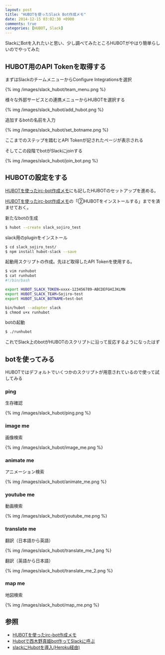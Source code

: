 ```yaml
---
layout: post
title: "HUBOTを使ったSlack Bot作成メモ"
date: 2014-12-15 03:02:30 +0900
comments: true
categories: [HUBOT, Slack]
---
```

SlackにBotを入れたいと思い、少し調べてみたところHUBOTがやはり簡単らしいのでやってみた

## HUBOT用のAPI Tokenを取得する
まずはSlackのチームメニューからConfigure Integrationsを選択

{% img /images/slack_hubot/team_menu.png %}

様々な外部サービスとの連携メニューからHUBOTを選択する

{% img /images/slack_hubot/add_hubot.png %}

追加するbotの名前を入力

{% img /images/slack_hubot/set_botname.png %}

ここまでのステップを踏むとAPI Tokenが記されたページが表示される

そしてこの段階でbotがSlackにjoinする

{% img /images/slack_hubot/join_bot.png %}

<!-- more -->

## HUBOTの設定をする
[HUBOTを使ったirc-bot作成メモ](http://sojiro14.github.io/blog/2014/04/19/irc-bot-by-hubot/)にも記したHUBOTのセットアップを進める。

[HUBOTを使ったirc-bot作成メモ](http://sojiro14.github.io/blog/2014/04/19/irc-bot-by-hubot/)の「②HUBOTをインストールする」までを済ませておく。

新たなbotの生成
``` bash
$ hubot --create slack_sojiro_test
```
slack用のpluginをインストール
``` bash
$ cd slack_sojiro_test/
$ npm install hubot-slack --save
```
起動用スクリプトの作成。先ほど取得したAPI Tokenを使用する。
``` bash
$ vim runhubot
$ cat runhubot 
#!/bin/bash

export HUBOT_SLACK_TOKEN=xxxx-123456789-ABCDEFGHIJKLMN
export HUBOT_SLACK_TEAM=Sojiro-test
export HUBOT_SLACK_BOTNAME=test-bot

bin/hubot --adapter slack
$ chmod u+x runhubot
```
botの起動
``` bash
$ ./runhubot
```
これでSlack上のbotがHUBOTのスクリプトに沿って反応するようになったはず

## botを使ってみる
HUBOTではデフォルトでいくつかのスクリプトが用意されているので使って試してみる
### ping
生存確認

{% img /images/slack_hubot/ping.png %}
### image me
画像検索

{% img /images/slack_hubot/image_me.png %}
### animate me
アニメーション検索

{% img /images/slack_hubot/animate_me.png %}
### youtube me
動画検索

{% img /images/slack_hubot/youtube_me.png %}
### translate me
翻訳（日本語から英語）

{% img /images/slack_hubot/translate_me_1.png %}

翻訳（英語から日本語）

{% img /images/slack_hubot/translate_me_2.png %}
### map me
地図検索

{% img /images/slack_hubot/map_me.png %}

## 参照
* [HUBOTを使ったirc-bot作成メモ](http://sojiro14.github.io/blog/2014/04/19/irc-bot-by-hubot/)
* [Hubotで西木野真姫bot作ってSlackに呼ぶ](http://memo.sanographix.net/post/88371442780)
* [slackにHubotを導入(Heroku経由)](http://qiita.com/Katsumata_RYO/items/dc4543aa5827d4c3211c)
